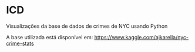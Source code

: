 # ICD
Visualizações da base de dados de crimes de NYC usando Python

A base utilizada está disponível em: https://www.kaggle.com/ajkarella/nyc-crime-stats
